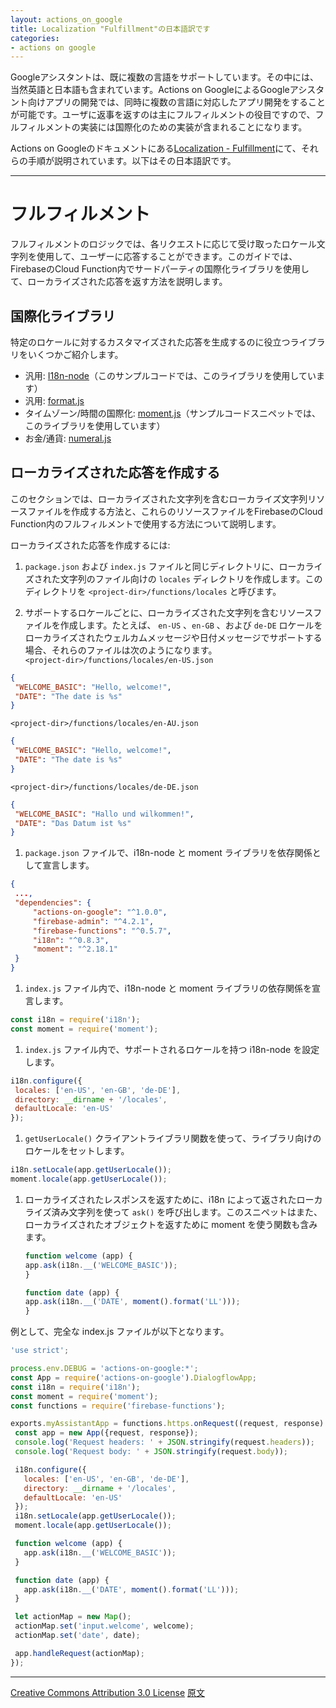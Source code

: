 ```yaml
---
layout: actions_on_google
title: Localization "Fulfillment"の日本語訳です
categories:
- actions on google
---
```

Googleアシスタントは、既に複数の言語をサポートしています。その中には、当然英語と日本語も含まれています。Actions on GoogleによるGoogleアシスタント向けアプリの開発では、同時に複数の言語に対応したアプリ開発をすることが可能です。ユーザに返事を返すのは主にフルフィルメントの役目ですので、フルフィルメントの実装には国際化のための実装が含まれることになります。

Actions on Googleのドキュメントにある[Localization - Fulfillment](https://developers.google.com/actions/localization/fulfillment)にて、それらの手順が説明されています。以下はその日本語訳です。

---
# フルフィルメント

フルフィルメントのロジックでは、各リクエストに応じて受け取ったロケール文字列を使用して、ユーザーに応答することができます。このガイドでは、FirebaseのCloud Function内でサードパーティの国際化ライブラリを使用して、ローカライズされた応答を返す方法を説明します。

## 国際化ライブラリ

特定のロケールに対するカスタマイズされた応答を生成するのに役立つライブラリをいくつかご紹介します。

* 汎用: [I18n-node](https://github.com/mashpie/i18n-node)（このサンプルコードでは、このライブラリを使用しています）
* 汎用: [format.js](https://formatjs.io/)
* タイムゾーン/時間の国際化: [moment.js](https://momentjs.com/)（サンプルコードスニペットでは、このライブラリを使用しています）
* お金/通貨: [numeral.js](http://numeraljs.com/)

## ローカライズされた応答を作成する

このセクションでは、ローカライズされた文字列を含むローカライズ文字列リソースファイルを作成する方法と、これらのリソースファイルをFirebaseのCloud Function内のフルフィルメントで使用する方法について説明します。

ローカライズされた応答を作成するには:

1. `package.json` および `index.js` ファイルと同じディレクトリに、ローカライズされた文字列のファイル向けの `locales` ディレクトリを作成します。このディレクトリを `<project-dir>/functions/locales` と呼びます。

1. サポートするロケールごとに、ローカライズされた文字列を含むリソースファイルを作成します。たとえば、 `en-US` 、`en-GB` 、および `de-DE` ロケールをローカライズされたウェルカムメッセージや日付メッセージでサポートする場合、それらのファイルは次のようになります。<br>
 `<project-dir>/functions/locales/en-US.json` <br>
 ```json
{
  "WELCOME_BASIC": "Hello, welcome!",
  "DATE": "The date is %s"
}
 ```
 `<project-dir>/functions/locales/en-AU.json` <br>
 ```json
{
  "WELCOME_BASIC": "Hello, welcome!",
  "DATE": "The date is %s"
}
 ```
 `<project-dir>/functions/locales/de-DE.json` <br>
 ```json
{
  "WELCOME_BASIC": "Hallo und wilkommen!",
  "DATE": "Das Datum ist %s"
}
 ```

1. `package.json` ファイルで、i18n-node と moment ライブラリを依存関係として宣言します。<br>
 ```json
{
  ...,
  "dependencies": {
      "actions-on-google": "^1.0.0",
      "firebase-admin": "^4.2.1",
      "firebase-functions": "^0.5.7",
      "i18n": "^0.8.3",
      "moment": "^2.18.1"
  }
}
 ```

1. `index.js` ファイル内で、i18n-node と moment ライブラリの依存関係を宣言します。<br>
 ```javascript
const i18n = require('i18n');
const moment = require('moment');
 ```

1. `index.js` ファイル内で、サポートされるロケールを持つ i18n-node を設定します。<br>
 ```javascript
i18n.configure({
  locales: ['en-US', 'en-GB', 'de-DE'],
  directory: __dirname + '/locales',
  defaultLocale: 'en-US'
});
 ```

1. `getUserLocale()` クライアントライブラリ関数を使って、ライブラリ向けのロケールをセットします。<br>
 ```javascript
i18n.setLocale(app.getUserLocale());
moment.locale(app.getUserLocale());
 ```

1. ローカライズされたレスポンスを返すために、i18n によって返されたローカライズ済み文字列を使って `ask()` を呼び出します。このスニペットはまた、ローカライズされたオブジェクトを返すために moment を使う関数も含みます。<br>
     ```javascript
   function welcome (app) {
     app.ask(i18n.__('WELCOME_BASIC'));
   }
    
   function date (app) {
     app.ask(i18n.__('DATE', moment().format('LL')));
   }
     ```

例として、完全な index.js ファイルが以下となります。

```javascript
'use strict';

process.env.DEBUG = 'actions-on-google:*';
const App = require('actions-on-google').DialogflowApp;
const i18n = require('i18n');
const moment = require('moment');
const functions = require('firebase-functions');

exports.myAssistantApp = functions.https.onRequest((request, response) => {
 const app = new App({request, response});
 console.log('Request headers: ' + JSON.stringify(request.headers));
 console.log('Request body: ' + JSON.stringify(request.body));

 i18n.configure({
   locales: ['en-US', 'en-GB', 'de-DE'],
   directory: __dirname + '/locales',
   defaultLocale: 'en-US'
 });
 i18n.setLocale(app.getUserLocale());
 moment.locale(app.getUserLocale());

 function welcome (app) {
   app.ask(i18n.__('WELCOME_BASIC'));
 }

 function date (app) {
   app.ask(i18n.__('DATE', moment().format('LL')));
 }

 let actionMap = new Map();
 actionMap.set('input.welcome', welcome);
 actionMap.set('date', date);

 app.handleRequest(actionMap);
});
```

---

[Creative Commons Attribution 3.0 License](http://creativecommons.org/licenses/by/3.0/)
[原文](https://developers.google.com/actions/localization/fulfillment)
